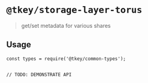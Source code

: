 # `@tkey/storage-layer-torus`

> get/set metadata for various shares

## Usage

```
const types = require('@tkey/common-types');


// TODO: DEMONSTRATE API
```
